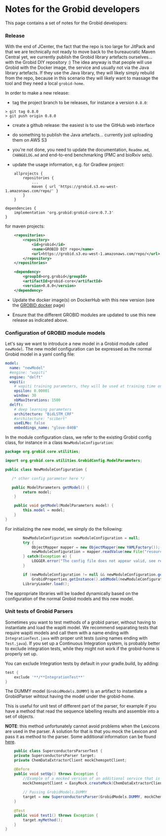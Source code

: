 <h1>Notes for the Grobid developers</h1>

This page contains a set of notes for the Grobid developers: 

### Release

With the end of JCenter, the fact that the repo is too large for JitPack and that we are technically not ready to move back to the bureaucratic Maven Central yet, we currently publish the Grobid library artefacts ourselves... with the Grobid DIY repository :) 
The idea anyway is that people will use Grobid with the Docker image, the service and usually not via the Java library artefacts. If they use the Java library, they will likely simply rebuild from the repo, because in this scenario they will likely want to massage the tool and they need a local `grobid-home`. 

In order to make a new release:  

+ tag the project branch to be releases, for instance a version `0.8.0`: 

```
> git tag 0.8.0
> git push origin 0.8.0
```

+ create a github release: the easiest is to use the GitHub web interface

+ do something to publish the Java artefacts... currently just uploading them on AWS S3 

+ you're not done, you need to update the documentation, `Readme.md`, `CHANGELOG.md` and end-to-end benchmarking (PMC and bioRxiv sets). 

+ update the usage information, e.g. for Gradlew project: 

```
    allprojects {
        repositories {
            ...
            maven { url 'https://grobid.s3.eu-west-1.amazonaws.com/repo/' }
        }
    }
```

```
dependencies {
    implementation 'org.grobid:grobid-core:0.7.3'
}
```

for maven projects:

```xml
    <repositories>
        <repository>
            <id>grobid</id>
            <name>GROBID DIY repo</name>
            <url>https://grobid.s3.eu-west-1.amazonaws.com/repo/</url>
        </repository>
    </repositories> 
```

```xml
    <dependency>
        <groupId>org.grobid</groupId>
        <artifactId>grobid-core</artifactId>
        <version>0.8.0</version>
    </dependency>
```

+ Update the docker image(s) on DockerHub with this new version (see the [GROBID docker](Grobid-docker.md) page)

+ Ensure that the different GROBID modules are updated to use this new release as indicated above. 

### Configuration of GROBID module models

Let's say we want to introduce a new model in a Grobid module called `newModel`. The new model configuration can be expressed as the normal Grobid model in a yaml config file:

```yaml
model:
  name: "newModel"
  #engine: "wapiti"
  engine: "delft"
  wapiti:
    # wapiti training parameters, they will be used at training time only
    epsilon: 0.00001
    window: 30
    nbMaxIterations: 1500
  delft:
    # deep learning parameters
    architecture: "BidLSTM_CRF"
    #architecture: "scibert"
    useELMo: false
    embeddings_name: "glove-840B"
```

In the module configuration class, we refer to the existing Grobid config class, for instance in a class `NewModuleConfiguration`:

```java
package org.grobid.core.utilities;

import org.grobid.core.utilities.GrobidConfig.ModelParameters;

public class NewModuleConfiguration {

   /* other config parameter here */ 

   public ModelParameters getModel() {
        return model;
    }

    public void getModel(ModelParameters model) {
        this.model = model;
    }
}

```

For initializing the new model, we simply do the following:

```java
        NewModuleConfiguration newModuleConfiguration = null;
        try {
            ObjectMapper mapper = new ObjectMapper(new YAMLFactory());
            newModuleConfiguration = mapper.readValue(new File("resources/config/config.yml"), NewModuleConfiguration.class);
        } catch(Exception e) {
            LOGGER.error("The config file does not appear valid, see resources/config/config.yml", e);
        }

        if (newModuleConfiguration != null && newModuleConfiguration.getModel() != null)
            GrobidProperties.getInstance().addModel(newModuleConfiguration.getModel());
        LibraryLoader.load();
```

The appropriate libraries will be loaded dynamically based on the configuration of the normal Grobid models and this new model. 


### Unit tests of Grobid Parsers

Sometimes you want to test methods of a grobid parser, without having to instantiate and load the wapiti model.
We recommend separating tests that require wapiti models and call them with a name ending with `IntegrationTest.java` with proper unit tests (using names ending with `Test.java`). 
If you set up a Continuous Integration system, is probably better to exclude integration tests, while they might not work if the grobid-home is properly set up. 

You can exclude Integration tests by default in your gradle.build, by adding: 

```groovy
test {
    exclude '**/**IntegrationTest**'
}
```
   
The DUMMY model (``GrobidModels.DUMMY``) is an artifact to instantiate a GrobidParser wihtout having the model under the grobid-home. 

This is useful for unit test of different part of the parser, for example if you have a method that read the sequence labelling results and assemble into a set of objects. 

**NOTE**: this method unfortunately cannot avoid problems when the Lexicons are used in the parser. A solution for that is that you mock the Lexicon and pass it as method to the parser. Some additional information can be found [here](https://github.com/kermitt2/grobid/issues/410#issuecomment-478888438). 

```java
    public class SuperconductorsParserTest {
    private SuperconductorsParser target;
    private ChemDataExtractorClient mockChemspotClient;

    @Before
    public void setUp() throws Exception {
        //Example of a mocked version of an additional service that is passed to the parser
        mockChemspotClient = EasyMock.createMock(ChemDataExtractorClient.class);
    
        // Passing GrobidModels.DUMMY 
        target = new SuperconductorsParser(GrobidModels.DUMMY, mockChemspotClient);
    }
    
    @Test
    public void test1() throws Exception {
        target.myMethod();
    }
}
```
